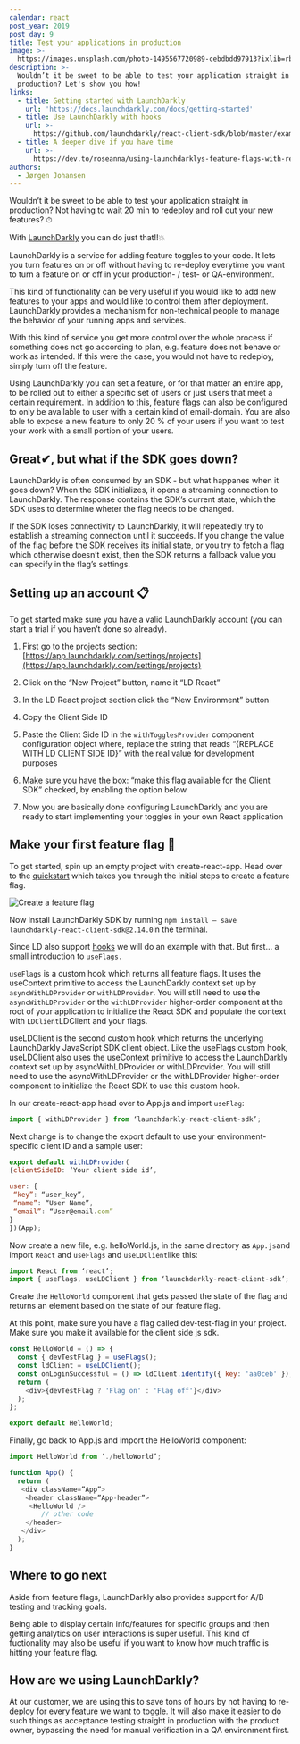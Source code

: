 ```yaml
---
calendar: react
post_year: 2019
post_day: 9
title: Test your applications in production
image: >-
  https://images.unsplash.com/photo-1495567720989-cebdbdd97913?ixlib=rb-1.2.1&ixid=eyJhcHBfaWQiOjEyMDd9&auto=format&fit=crop&w=1050&q=80
description: >-
  Wouldn’t it be sweet to be able to test your application straight in
  production? Let's show you how!
links:
  - title: Getting started with LaunchDarkly
    url: 'https://docs.launchdarkly.com/docs/getting-started'
  - title: Use LaunchDarkly with hooks
    url: >-
      https://github.com/launchdarkly/react-client-sdk/blob/master/examples/hoc/src/universal/hooksDemo.js
  - title: A deeper dive if you have time
    url: >-
      https://dev.to/roseanna/using-launchdarklys-feature-flags-with-react-to-display-real-time-information-400
authors:
  - Jørgen Johansen
---
```


Wouldn’t it be sweet to be able to test your application straight in production? Not having to wait 20 min to redeploy and roll out your new features? ⏱

With [LaunchDarkly](https://launchdarkly.com/) you can do just that!!💥

LaunchDarkly is a service for adding feature toggles to your code. It lets you turn features on or off without having to re-deploy everytime you want to turn a feature on or off in your production- / test- or QA-environment.

This kind of functionality can be very useful if you would like to add new features to your apps and would like to control them after deployment. LaunchDarkly provides a mechanism for non-technical people to manage the behavior of your running apps and services.

With this kind of service you get more control over the whole process if something does not go according to plan, e.g. feature does not behave or work as intended. If this were the case, you would not have to redeploy, simply turn off the feature.

Using LaunchDarkly you can set a feature, or for that matter an entire app, to be rolled out to either a specific set of users or just users that meet a certain requirement. In addition to this, feature flags can also be configured to only be available to user with a certain kind of email-domain. You are also able to expose a new feature to only 20 % of your users if you want to test your work with a small portion of your users.

## Great✔, but what if the SDK goes down?

LaunchDarkly is often consumed by an SDK - but what happanes when it goes down? When the SDK initializes, it opens a streaming connection to LaunchDarkly. The response contains the SDK’s current state, which the SDK uses to determine wheter the flag needs to be changed.

If the SDK loses connectivity to LaunchDarkly, it will repeatedly try to establish a streaming connection until it succeeds. If you change the value of the flag before the SDK receives its initial state, or you try to fetch a flag which otherwise doesn’t exist, then the SDK returns a fallback value you can specify in the flag’s settings.

## Setting up an account 📋

To get started make sure you have a valid LaunchDarkly account (you can start a trial if you haven’t done so already).

1. First go to the projects section: [https://app.launchdarkly.com/settings/projects](https://app.launchdarkly.com/settings/projects)

2. Click on the “New Project” button, name it “LD React”

3. In the LD React project section click the “New Environment” button

4. Copy the Client Side ID

5. Paste the Client Side ID in the `withTogglesProvider` component configuration object where, replace the string that reads “{REPLACE WITH LD CLIENT SIDE ID}” with the real value for development purposes

6. Make sure you have the box: “make this flag available for the Client SDK” checked, by enabling the option below

7. Now you are basically done configuring LaunchDarkly and you are ready to start implementing your toggles in your own React application

## Make your first feature flag 🚩

To get started, spin up an empty project with create-react-app. Head over to the [quickstart](https://app.launchdarkly.com/default/production/quickstart/tutorial) which takes you through the initial steps to create a feature flag.

![Create a feature flag ](https://cdn-images-1.medium.com/max/800/1*13bhWoPBy48U2e7C6l71cQ.png)

Now install LaunchDarkly SDK by running `npm install — save launchdarkly-react-client-sdk@2.14.0`in the terminal.

Since LD also support [hooks](https://github.com/launchdarkly/react-client-sdk/blob/master/examples/hoc/src/universal/hooksDemo.js) we will do an example with that. But first… a small introduction to `useFlags.`

`useFlags` is a custom hook which returns all feature flags. It uses the useContext primitive to access the LaunchDarkly context set up by `asyncWithLDProvider` or `withLDProvider`. You will still need to use the `asyncWithLDProvider` or the `withLDProvider` higher-order component at the root of your application to initialize the React SDK and populate the context with `LDClient`LDClient and your flags.

useLDClient is the second custom hook which returns the underlying LaunchDarkly JavaScript SDK client object. Like the useFlags custom hook, useLDClient also uses the useContext primitive to access the LaunchDarkly context set up by asyncWithLDProvider or withLDProvider. You will still need to use the asyncWithLDProvider or the withLDProvider higher-order component to initialize the React SDK to use this custom hook.

In our create-react-app head over to App.js and import `useFlag`:

```js
import { withLDProvider } from ‘launchdarkly-react-client-sdk’;
```

Next change is to change the export default to use your environment-specific client ID and a sample user:

```js
export default withLDProvider(  
{clientSideID: ‘Your client side id’,

user: {
 “key”: “user_key”,
 “name”: “User Name”,
 “email”: “User@email.com”
}
})(App);
```

Now create a new file, e.g. helloWorld.js, in the same directory as `App.js`and import `React` and `useFlags` and `useLDClient`like this:

```js
import React from ‘react’;
import { useFlags, useLDClient } from ‘launchdarkly-react-client-sdk’;
```

Create the `HelloWorld` component that gets passed the state of the flag and returns an element based on the state of our feature flag.

At this point, make sure you have a flag called dev-test-flag in your project. Make sure you make it available for the client side js sdk.

```js
const HelloWorld = () => {  
  const { devTestFlag } = useFlags();  
  const ldClient = useLDClient();    
  const onLoginSuccessful = () => ldClient.identify({ key: 'aa0ceb' });  
  return (
    <div>{devTestFlag ? 'Flag on' : 'Flag off'}</div>
  );
};

export default HelloWorld;
```

Finally, go back to App.js and import the HelloWorld component:

```js
import HelloWorld from ‘./helloWorld’;

function App() {
  return (
   <div className=”App”>  
    <header className=”App-header”>  
     <HelloWorld />  
        // other code  
    </header>  
   </div>  
  );  
}
```

## Where to go next

Aside from feature flags, LaunchDarkly also provides support for A/B testing and tracking goals.

Being able to display certain info/features for specific groups and then getting analytics on user interactions is super useful. This kind of fuctionality may also be useful if you want to know how much traffic is hitting your feature flag. 

## How are we using LaunchDarkly?

At our customer, we are using this to save tons of hours by not having to re-deploy for every feature we want to toggle. It will also make it easier to do such things as acceptance testing straight in production with the product owner, bypassing the need for manual verification in a QA environment first.
